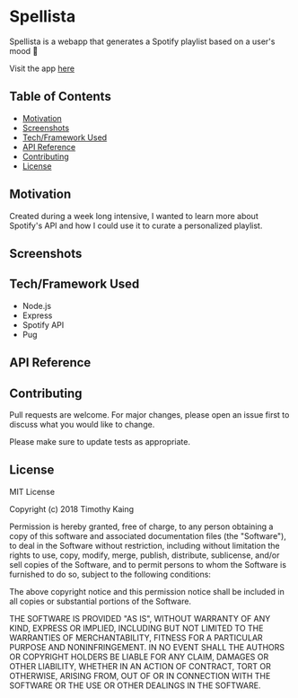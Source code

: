 # Spellista

Spellista is a webapp that generates a Spotify playlist based on a user's mood :musical_note:

Visit the app [here](https://spellista.herokuapp.com)

## Table of Contents
- [Motivation](#motivation)
- [Screenshots](#screenshots)
- [Tech/Framework Used](#tech/framework-used)
- [API Reference](#api-reference)
- [Contributing](#contributing)
- [License](#license)

## Motivation

Created during a week long intensive, I wanted to learn more about Spotify's API and how I could use it to curate a personalized playlist.

## Screenshots

## Tech/Framework Used

- Node.js
- Express
- Spotify API
- Pug

## API Reference

## Contributing
Pull requests are welcome. For major changes, please open an issue first to discuss what you would like to change.

Please make sure to update tests as appropriate.

## License
MIT License

Copyright (c) 2018 Timothy Kaing

Permission is hereby granted, free of charge, to any person obtaining a copy
of this software and associated documentation files (the "Software"), to deal
in the Software without restriction, including without limitation the rights
to use, copy, modify, merge, publish, distribute, sublicense, and/or sell
copies of the Software, and to permit persons to whom the Software is
furnished to do so, subject to the following conditions:

The above copyright notice and this permission notice shall be included in all
copies or substantial portions of the Software.

THE SOFTWARE IS PROVIDED "AS IS", WITHOUT WARRANTY OF ANY KIND, EXPRESS OR
IMPLIED, INCLUDING BUT NOT LIMITED TO THE WARRANTIES OF MERCHANTABILITY,
FITNESS FOR A PARTICULAR PURPOSE AND NONINFRINGEMENT. IN NO EVENT SHALL THE
AUTHORS OR COPYRIGHT HOLDERS BE LIABLE FOR ANY CLAIM, DAMAGES OR OTHER
LIABILITY, WHETHER IN AN ACTION OF CONTRACT, TORT OR OTHERWISE, ARISING FROM,
OUT OF OR IN CONNECTION WITH THE SOFTWARE OR THE USE OR OTHER DEALINGS IN THE
SOFTWARE.
